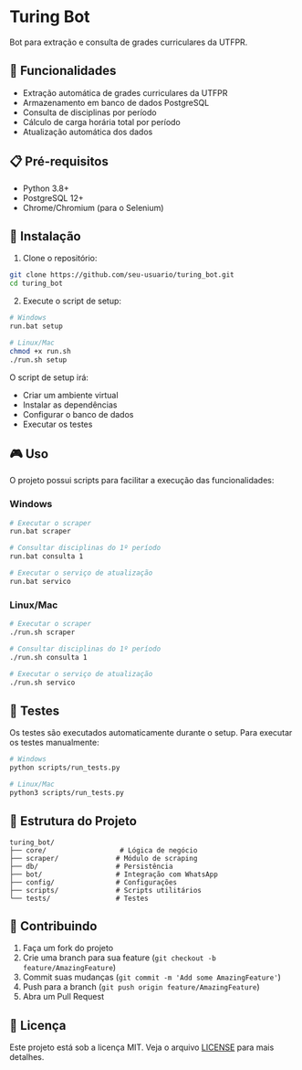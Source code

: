 # Turing Bot

Bot para extração e consulta de grades curriculares da UTFPR.

## 🚀 Funcionalidades

- Extração automática de grades curriculares da UTFPR
- Armazenamento em banco de dados PostgreSQL
- Consulta de disciplinas por período
- Cálculo de carga horária total por período
- Atualização automática dos dados

## 📋 Pré-requisitos

- Python 3.8+
- PostgreSQL 12+
- Chrome/Chromium (para o Selenium)

## 🔧 Instalação

1. Clone o repositório:
```bash
git clone https://github.com/seu-usuario/turing_bot.git
cd turing_bot
```

2. Execute o script de setup:
```bash
# Windows
run.bat setup

# Linux/Mac
chmod +x run.sh
./run.sh setup
```

O script de setup irá:
- Criar um ambiente virtual
- Instalar as dependências
- Configurar o banco de dados
- Executar os testes

## 🎮 Uso

O projeto possui scripts para facilitar a execução das funcionalidades:

### Windows
```bash
# Executar o scraper
run.bat scraper

# Consultar disciplinas do 1º período
run.bat consulta 1

# Executar o serviço de atualização
run.bat servico
```

### Linux/Mac
```bash
# Executar o scraper
./run.sh scraper

# Consultar disciplinas do 1º período
./run.sh consulta 1

# Executar o serviço de atualização
./run.sh servico
```

## 🧪 Testes

Os testes são executados automaticamente durante o setup. Para executar os testes manualmente:

```bash
# Windows
python scripts/run_tests.py

# Linux/Mac
python3 scripts/run_tests.py
```

## 📝 Estrutura do Projeto

```
turing_bot/
├── core/                  # Lógica de negócio
├── scraper/              # Módulo de scraping
├── db/                   # Persistência
├── bot/                  # Integração com WhatsApp
├── config/               # Configurações
├── scripts/              # Scripts utilitários
└── tests/                # Testes
```

## 🤝 Contribuindo

1. Faça um fork do projeto
2. Crie uma branch para sua feature (`git checkout -b feature/AmazingFeature`)
3. Commit suas mudanças (`git commit -m 'Add some AmazingFeature'`)
4. Push para a branch (`git push origin feature/AmazingFeature`)
5. Abra um Pull Request

## 📄 Licença

Este projeto está sob a licença MIT. Veja o arquivo [LICENSE](LICENSE) para mais detalhes. 